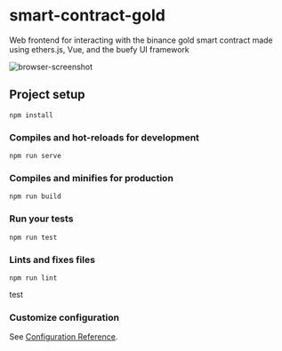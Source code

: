 # smart-contract-gold

Web frontend for interacting with the binance gold smart contract made using ethers.js, Vue, and the buefy UI framework

![browser-screenshot](https://user-images.githubusercontent.com/11241733/169455545-4001117f-00b5-4435-9e2b-95ef8aadb6a6.png)

## Project setup
```
npm install
```

### Compiles and hot-reloads for development
```
npm run serve
```

### Compiles and minifies for production
```
npm run build
```

### Run your tests
```
npm run test
```

### Lints and fixes files
```
npm run lint
```

test

### Customize configuration
See [Configuration Reference](https://cli.vuejs.org/config/).
